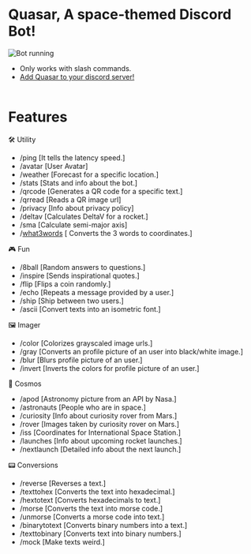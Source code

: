 # **Quasar, A space-themed Discord Bot!**
![Bot running](https://media.discordapp.net/attachments/938832324118867969/942405293680230460/unknown.png)
- Only works with slash commands.
- [Add Quasar to your discord server!](https://discord.com/oauth2/authorize?client_id=821742438603292672&permissions=2150722624&scope=bot+applications.commands) 
  <div>
    <br>
    
# **Features**   
 🛠 Utility
  - /ping [It tells the latency speed.]
  - /avatar [User Avatar] 
  - /weather [Forecast for a specific location.] 
  - /stats [Stats and info about the bot.] 
  - /qrcode [Generates a QR code for a specific text.]
  - /qrread [Reads a QR image url]
  - /privacy [Info about privacy policy]
  - /deltav [Calculates DeltaV for a rocket.]
  - /sma [Calculate semi-major axis]
  - /[what3words](https://what3words.com/) [ Converts the 3 words to coordinates.]

  🎮 Fun
  - /8ball [Random answers to questions.]
  - /inspire [Sends inspirational quotes.] 
  - /flip [Flips a coin randomly.] 
  - /echo [Repeats a message provided by a user.]
  - /ship [Ship between two users.]
  - /ascii [Convert texts into an isometric font.]

  🖼 Imager
  - /color [Colorizes grayscaled image urls.]
  - /gray [Converts an profile picture of an user into black/white image.]
  - /blur [Blurs profile picture of an user.] 
  - /invert [Inverts the colors for profile picture of an user.] 
  
  🌌 Cosmos
  - /apod [Astronomy picture from an API by Nasa.]
  - /astronauts [People who are in space.]
  - /curiosity [Info about curiosity rover from Mars.] 
  - /rover [Images taken by curiosity rover on Mars.] 
  - /iss [Coordinates for International Space Station.]
  - /launches [Info about upcoming rocket launches.] 
  - /nextlaunch [Detailed info about the next launch.] 

   📟 Conversions 
  - /reverse [Reverses a text.]
  - /texttohex [Converts the text into hexadecimal.]
  - /hextotext [Converts hexadecimals to text.] 
  - /morse [Converts the text into morse code.] 
  - /unmorse [Converts a morse code into text.] 
  - /binarytotext [Converts binary numbers into a text.]
  - /texttobinary [Converts text into binary numbers.]
  - /mock [Make texts weird.]
  
  </details>
